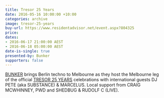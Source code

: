 ```yaml
---
title: Tresor 25 Years
date: 2016-05-16 10:00:00 +10:00
categories: archive
image: tresor-25-years
buy-url: https://www.residentadvisor.net/event.aspx?804325
price:
dates:
- 2016-06-17 21:00:00 AEST
- 2016-06-18 05:00:00 AEST
date-is-single: true
presented-by: Bunker
supporters: false
---
```


[BUNKER](http://bunker-music.com/) brings Berlin techno to Melbourne as they host the Melbourne leg of the official [TRESOR 25 YEARS](http://bunker-music.com/event/bunker-presents-tresor-25-years-june-2016/) celebrations with international guests DJ PETE (aka SUBSTANCE) & MARCELUS. Local support from CRAIG MCWHINNEY, PWD and SHEDBUG & RUDOLF C (LIVE).
